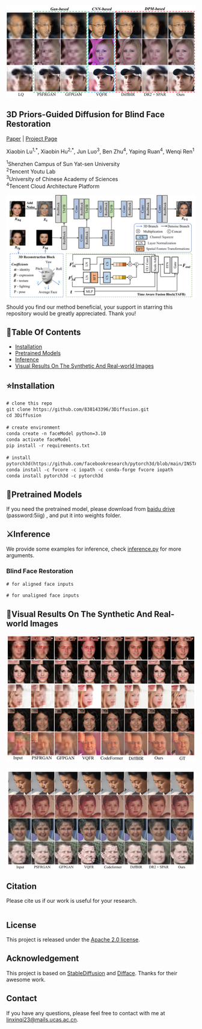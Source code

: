 <p align="center">
    <img src="assets/pic3.png">
</p>

## 3D Priors-Guided Diffusion for Blind Face Restoration

[Paper](xxx) | [Project Page](xxx)


Xiaobin Lu<sup>1,\*</sup>, Xiaobin Hu<sup>2,\*</sup>, Jun Luo<sup>3</sup>, Ben Zhu<sup>4</sup>, Yaping Ruan<sup>4</sup>, Wenqi Ren<sup>1</sup>

<sup>1</sup>Shenzhen Campus of Sun Yat-sen University<br><sup>2</sup>Tencent Youtu Lab<br><sup>3</sup>University of Chinese Academy of Sciences<br><sup>4</sup>Tencent Cloud Architecture Platform<br>


<p align="center">
    <img src="assets/pic1.png">
</p>

Should you find our method beneficial, your support in starring this repository would be greatly appreciated. Thank you!

## :book:Table Of Contents

- [Installation](#installation)
- [Pretrained Models](#pretrained_models)
- [Inference](#inference)
- [Visual Results On The Synthetic And Real-world Images](#visual_results)

## <a name="installation"></a>:star:Installation
```shell
# clone this repo
git clone https://github.com/838143396/3Diffusion.git
cd 3Diffusion

# create environment
conda create -n faceModel python=3.10
conda activate faceModel
pip install -r requirements.txt

# install pytorch3d(https://github.com/facebookresearch/pytorch3d/blob/main/INSTALL.md)
conda install -c fvcore -c iopath -c conda-forge fvcore iopath
conda install pytorch3d -c pytorch3d

```

## <a name="pretrained_models"></a>:dna:Pretrained Models
If you need the pretrained model, please download from [baidu drive](https://pan.baidu.com/s/1kNfl7gkTcRrZWaLgFIcIDw) (password:5iig) , and put it into weights folder. 


## <a name="inference"></a>:crossed_swords:Inference
We provide some examples for inference, check [inference.py](inference.py) for more arguments.
### Blind Face Restoration
<a name="inference_fr"></a>

```shell
# for aligned face inputs

```

```shell
# for unaligned face inputs

```

## <a name="visual_results"></a>:eyes:Visual Results On The Synthetic And Real-world Images

<p align="center">
    <img src="assets/pic2.png">
</p>

<p align="center">
    <img src="assets/pic4.png">
</p>

## Citation

Please cite us if our work is useful for your research.

```

```

## License

This project is released under the [Apache 2.0 license](LICENSE).

## Acknowledgement

This project is based on [StableDiffusion](https://github.com/Stability-AI/StableDiffusion) and [Difface](https://github.com/zsyOAOA/DifFace). Thanks for their awesome work.

## Contact

If you have any questions, please feel free to contact with me at linxinqi23@mails.ucas.ac.cn.
